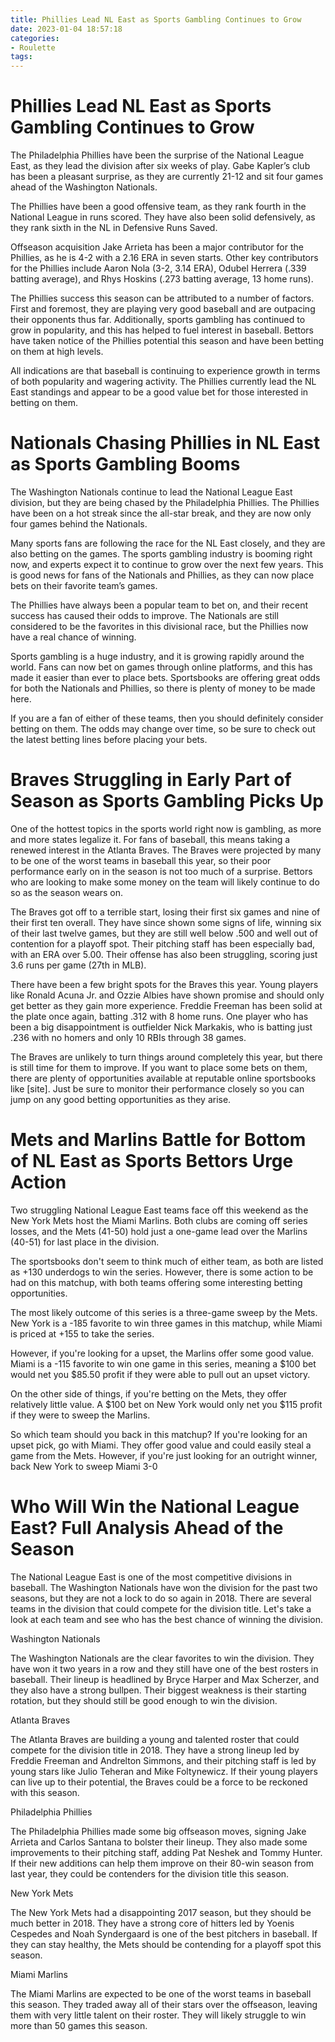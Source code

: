 ```yaml
---
title: Phillies Lead NL East as Sports Gambling Continues to Grow
date: 2023-01-04 18:57:18
categories:
- Roulette
tags:
---
```



#  Phillies Lead NL East as Sports Gambling Continues to Grow

The Philadelphia Phillies have been the surprise of the National League East, as they lead the division after six weeks of play. Gabe Kapler’s club has been a pleasant surprise, as they are currently 21-12 and sit four games ahead of the Washington Nationals.

The Phillies have been a good offensive team, as they rank fourth in the National League in runs scored. They have also been solid defensively, as they rank sixth in the NL in Defensive Runs Saved.

Offseason acquisition Jake Arrieta has been a major contributor for the Phillies, as he is 4-2 with a 2.16 ERA in seven starts. Other key contributors for the Phillies include Aaron Nola (3-2, 3.14 ERA), Odubel Herrera (.339 batting average), and Rhys Hoskins (.273 batting average, 13 home runs).

The Phillies success this season can be attributed to a number of factors. First and foremost, they are playing very good baseball and are outpacing their opponents thus far. Additionally, sports gambling has continued to grow in popularity, and this has helped to fuel interest in baseball. Bettors have taken notice of the Phillies potential this season and have been betting on them at high levels.

All indications are that baseball is continuing to experience growth in terms of both popularity and wagering activity. The Phillies currently lead the NL East standings and appear to be a good value bet for those interested in betting on them.

#  Nationals Chasing Phillies in NL East as Sports Gambling Booms

The Washington Nationals continue to lead the National League East division, but they are being chased by the Philadelphia Phillies. The Phillies have been on a hot streak since the all-star break, and they are now only four games behind the Nationals.

Many sports fans are following the race for the NL East closely, and they are also betting on the games. The sports gambling industry is booming right now, and experts expect it to continue to grow over the next few years. This is good news for fans of the Nationals and Phillies, as they can now place bets on their favorite team’s games.

The Phillies have always been a popular team to bet on, and their recent success has caused their odds to improve. The Nationals are still considered to be the favorites in this divisional race, but the Phillies now have a real chance of winning.

Sports gambling is a huge industry, and it is growing rapidly around the world. Fans can now bet on games through online platforms, and this has made it easier than ever to place bets. Sportsbooks are offering great odds for both the Nationals and Phillies, so there is plenty of money to be made here.

If you are a fan of either of these teams, then you should definitely consider betting on them. The odds may change over time, so be sure to check out the latest betting lines before placing your bets.

#  Braves Struggling in Early Part of Season as Sports Gambling Picks Up

One of the hottest topics in the sports world right now is gambling, as more and more states legalize it. For fans of baseball, this means taking a renewed interest in the Atlanta Braves. The Braves were projected by many to be one of the worst teams in baseball this year, so their poor performance early on in the season is not too much of a surprise. Bettors who are looking to make some money on the team will likely continue to do so as the season wears on.

The Braves got off to a terrible start, losing their first six games and nine of their first ten overall. They have since shown some signs of life, winning six of their last twelve games, but they are still well below .500 and well out of contention for a playoff spot. Their pitching staff has been especially bad, with an ERA over 5.00. Their offense has also been struggling, scoring just 3.6 runs per game (27th in MLB).

There have been a few bright spots for the Braves this year. Young players like Ronald Acuna Jr. and Ozzie Albies have shown promise and should only get better as they gain more experience. Freddie Freeman has been solid at the plate once again, batting .312 with 8 home runs. One player who has been a big disappointment is outfielder Nick Markakis, who is batting just .236 with no homers and only 10 RBIs through 38 games.

The Braves are unlikely to turn things around completely this year, but there is still time for them to improve. If you want to place some bets on them, there are plenty of opportunities available at reputable online sportsbooks like [site]. Just be sure to monitor their performance closely so you can jump on any good betting opportunities as they arise.

#  Mets and Marlins Battle for Bottom of NL East as Sports Bettors Urge Action

Two struggling National League East teams face off this weekend as the New York Mets host the Miami Marlins. Both clubs are coming off series losses, and the Mets (41-50) hold just a one-game lead over the Marlins (40-51) for last place in the division.

The sportsbooks don't seem to think much of either team, as both are listed as +130 underdogs to win the series. However, there is some action to be had on this matchup, with both teams offering some interesting betting opportunities.

The most likely outcome of this series is a three-game sweep by the Mets. New York is a -185 favorite to win three games in this matchup, while Miami is priced at +155 to take the series.

However, if you're looking for a upset, the Marlins offer some good value. Miami is a -115 favorite to win one game in this series, meaning a $100 bet would net you $85.50 profit if they were able to pull out an upset victory.

On the other side of things, if you're betting on the Mets, they offer relatively little value. A $100 bet on New York would only net you $115 profit if they were to sweep the Marlins.

So which team should you back in this matchup? If you're looking for an upset pick, go with Miami. They offer good value and could easily steal a game from the Mets. However, if you're just looking for an outright winner, back New York to sweep Miami 3-0

#  Who Will Win the National League East? Full Analysis Ahead of the Season

The National League East is one of the most competitive divisions in baseball. The Washington Nationals have won the division for the past two seasons, but they are not a lock to do so again in 2018. There are several teams in the division that could compete for the division title. Let's take a look at each team and see who has the best chance of winning the division.

Washington Nationals

The Washington Nationals are the clear favorites to win the division. They have won it two years in a row and they still have one of the best rosters in baseball. Their lineup is headlined by Bryce Harper and Max Scherzer, and they also have a strong bullpen. Their biggest weakness is their starting rotation, but they should still be good enough to win the division.

Atlanta Braves

The Atlanta Braves are building a young and talented roster that could compete for the division title in 2018. They have a strong lineup led by Freddie Freeman and Andrelton Simmons, and their pitching staff is led by young stars like Julio Teheran and Mike Foltynewicz. If their young players can live up to their potential, the Braves could be a force to be reckoned with this season.

Philadelphia Phillies

The Philadelphia Phillies made some big offseason moves, signing Jake Arrieta and Carlos Santana to bolster their lineup. They also made some improvements to their pitching staff, adding Pat Neshek and Tommy Hunter. If their new additions can help them improve on their 80-win season from last year, they could be contenders for the division title this season.

New York Mets

The New York Mets had a disappointing 2017 season, but they should be much better in 2018. They have a strong core of hitters led by Yoenis Cespedes and Noah Syndergaard is one of the best pitchers in baseball. If they can stay healthy, the Mets should be contending for a playoff spot this season.

Miami Marlins

The Miami Marlins are expected to be one of the worst teams in baseball this season. They traded away all of their stars over the offseason, leaving them with very little talent on their roster. They will likely struggle to win more than 50 games this season.